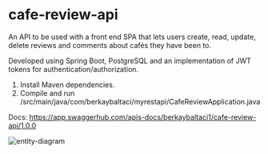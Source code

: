 # cafe-review-api

An API to be used with a front end SPA that lets users create, read, update, delete reviews and comments about cafés they have been to.

Developed using Spring Boot, PostgreSQL and an implementation of JWT tokens for authentication/authorization.

1) Install Maven dependencies.
2) Compile and run /src/main/java/com/berkaybaltaci/myrestapi/CafeReviewApplication.java

Docs: https://app.swaggerhub.com/apis-docs/berkaybaltaci1/cafe-review-api/1.0.0

![entity-diagram](https://user-images.githubusercontent.com/72516677/169383377-3351bea0-551f-4391-96fc-f68d155befd4.png)
